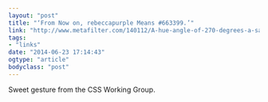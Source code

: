 ```yaml
---
layout: "post"
title: "‘From Now on, rebeccapurple Means #663399.’"
link: "http://www.metafilter.com/140112/A-hue-angle-of-270-degrees-a-saturation-of-50-and-a-lightness-of-40"
tags: 
- "links"
date: "2014-06-23 17:14:43"
ogtype: "article"
bodyclass: "post"
---
```


Sweet gesture from the CSS Working Group.